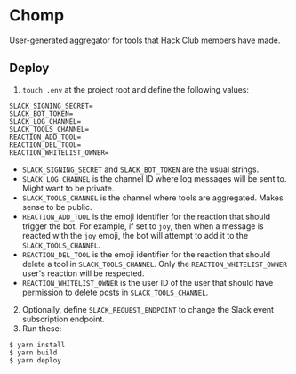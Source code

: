 # Chomp

User-generated aggregator for tools that Hack Club members have made.

## Deploy

1. `touch .env` at the project root and define the following values:

```
SLACK_SIGNING_SECRET=
SLACK_BOT_TOKEN=
SLACK_LOG_CHANNEL=
SLACK_TOOLS_CHANNEL=
REACTION_ADD_TOOL=
REACTION_DEL_TOOL=
REACTION_WHITELIST_OWNER=
```
  - `SLACK_SIGNING_SECRET` and `SLACK_BOT_TOKEN` are the usual strings.
  - `SLACK_LOG_CHANNEL` is the channel ID where log messages will be sent to. Might want to be private.
  - `SLACK_TOOLS_CHANNEL` is the channel where tools are aggregated. Makes sense to be public.
  - `REACTION_ADD_TOOL` is the emoji identifier for the reaction that should trigger the bot. For example, if set to `joy`, then when a message is reacted with the `joy` emoji, the bot will attempt to add it to the `SLACK_TOOLS_CHANNEL`.
  - `REACTION_DEL_TOOL` is the emoji identifier for the reaction that should delete a tool in `SLACK_TOOLS_CHANNEL`. Only the `REACTION_WHITELIST_OWNER` user's reaction will be respected.
  - `REACTION_WHITELIST_OWNER` is the user ID of the user that should have permission to delete posts in `SLACK_TOOLS_CHANNEL`.
  
2. Optionally, define `SLACK_REQUEST_ENDPOINT` to change the Slack event subscription endpoint.
3. Run these:

```
$ yarn install
$ yarn build
$ yarn deploy
```
